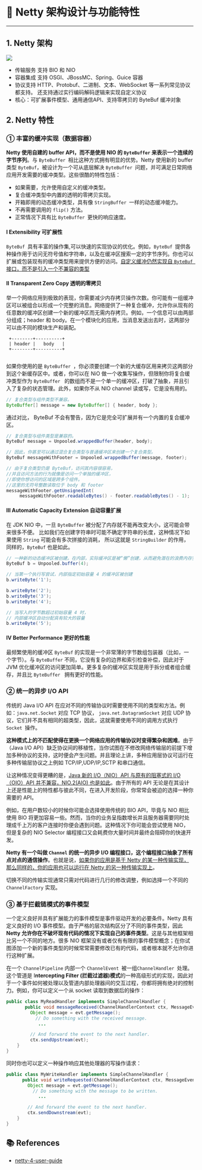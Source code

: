 

# 🌸 Netty 架构设计与功能特性

---

## 1. Netty 架构

![](https://cs-wiki.oss-cn-shanghai.aliyuncs.com/img/20201210212218.png)

- 传输服务 支持 BIO 和 NIO
- 容器集成 支持 OSGI、JBossMC、Spring、Guice 容器
- 协议支持 HTTP、Protobuf、二进制、文本、WebSocket 等一系列常见协议都支持。 还支持通过实行编码解码逻辑来实现自定义协议
- 核心：可扩展事件模型、通用通信API、支持零拷贝的 ByteBuf 缓冲对象

## 2. Netty 特性

### ① 丰富的缓冲实现（数据容器）

**Netty 使用自建的 buffer API，而不是使用 NIO 的 `ByteBuffer` 来表示一个连续的字节序列**。与 `ByteBuffer `相比这种方式拥有明显的优势。Netty 使用新的 buffer 类型 `ByteBuf`，被设计为一个可从底层解决 `ByteBuffer `问题，并可满足日常网络应用开发需要的缓冲类型。这些很酷的特性包括：

- 如果需要，允许使用自定义的缓冲类型。
- 复合缓冲类型中内置的透明的零拷贝实现。
- 开箱即用的动态缓冲类型，具有像 `StringBuffer `一样的动态缓冲能力。
- 不再需要调用的 `flip()` 方法。
- 正常情况下具有比 `ByteBuffer `更快的响应速度。

#### Ⅰ Extensibility 可扩展性

`ByteBuf `具有丰富的操作集,可以快速的实现协议的优化。例如，`ByteBuf `提供各种操作用于访问无符号值和字符串，以及在缓冲区搜索一定的字节序列。你也可以扩展或包装现有的缓冲类型用来提供方便的访问。<u>自定义缓冲仍然实现自 `ByteBuf `接口，而不是引入一个不兼容的类型</u>

#### Ⅱ Transparent Zero Copy 透明的零拷贝

举一个网络应用到极致的表现，你需要减少内存拷贝操作次数。你可能有一组缓冲区可以被组合以形成一个完整的消息。网络提供了一种复合缓冲，允许你从现有的任意数的缓冲区创建一个新的缓冲区而无需内存拷贝。例如，一个信息可以由两部分组成；header 和 body。在一个模块化的应用，当消息发送出去时，这两部分可以由不同的模块生产和装配。

```
 +--------+----------+
 | header |   body   |
 +--------+----------+
 
```

如果你使用的是 `ByteBuffer `，你必须要创建一个新的大缓存区用来拷贝这两部分到这个新缓存区中。或者，你可以在 NiO 做一个收集写操作，但限制你将复合缓冲类型作为 `ByteBuffer ` 的数组而不是一个单一的缓冲区，打破了抽象，并且引入了复杂的状态管理。此外，如果你不从 NIO channel 读或写，它是没有用的。

```java
// 复合类型与组件类型不兼容。
ByteBuffer[] message = new ByteBuffer[] { header, body };
```

通过对比， ByteBuf 不会有警告，因为它是完全可扩展并有一个内置的复合缓冲区。

```java
// 复合类型与组件类型是兼容的。
ByteBuf message = Unpooled.wrappedBuffer(header, body);

// 因此，你甚至可以通过混合复合类型与普通缓冲区来创建一个复合类型。
ByteBuf messageWithFooter = Unpooled.wrappedBuffer(message, footer);

// 由于复合类型仍是 ByteBuf，访问其内容很容易，
//并且访问方法的行为就像是访问一个单独的缓冲区，
//即使你想访问的区域是跨多个组件。
//这里的无符号整数读取位于 body 和 footer
messageWithFooter.getUnsignedInt(
     messageWithFooter.readableBytes() - footer.readableBytes() - 1);
```

#### Ⅲ Automatic Capacity Extension 自动容量扩展

在 JDK NIO 中，一旦 `ByteBuffer` 被分配了内存就不能再改变大小，这可能会带来很多不便。 比如我们在创建字符串时可能不确定字符串的长度，这种情况下如果使用 `String` 可能会有多次拼接的消耗， 所以这就是 `StringBuilder` 的作用，同样的，`ByteBuf` 也是如此。

```java
// 一种新的动态缓冲区被创建。在内部，实际缓冲区是被“懒”创建，从而避免潜在的浪费内存空间。
ByteBuf b = Unpooled.buffer(4);

// 当第一个执行写尝试，内部指定初始容量 4 的缓冲区被创建
b.writeByte('1');

b.writeByte('2');
b.writeByte('3');
b.writeByte('4');

// 当写入的字节数超过初始容量 4 时，
// 内部缓冲区自动分配具有较大的容量
b.writeByte('5');
```

#### Ⅳ Better Performance 更好的性能

最频繁使用的缓冲区 `ByteBuf` 的实现是一个非常薄的字节数组包装器（比如，一个字节）。与 `ByteBuffer` 不同，它没有复杂的边界和索引检查补偿，因此对于 JVM 优化缓冲区的访问更加简单。更多复杂的缓冲区实现是用于拆分或者组合缓存，并且比 `ByteBuffer ` 拥有更好的性能。

### ② 统一的异步 I/O API

传统的 Java I/O API 在应对不同的传输协议时需要使用不同的类型和方法。例如：`java.net.Socket`  对应 TCP 协议， `java.net.DatagramSocket` 对应 UDP 协议，它们并不具有相同的超类型，因此，这就需要使用不同的调用方式执行 `Socket `操作。

**这种模式上的不匹配使得在更换一个网络应用的传输协议时变得繁杂和困难**。由于（Java I/O API）缺乏协议间的移植性，当你试图在不修改网络传输层的前提下增加多种协议的支持，这时便会产生问题。并且理论上讲，多种应用层协议可运行在多种传输层协议之上例如 TCP/IP,UDP/IP,SCTP 和串口通信。

让这种情况变得更糟的是，<u>Java 新的 I/O（NIO）API 与原有的阻塞式的 I/O（OIO）API 并不兼容，NIO.2(AIO) 也是如此</u>。由于所有的 API 无论是在其设计上还是性能上的特性都与彼此不同，在进入开发阶段，你常常会被迫的选择一种你需要的 API。

例如，在用户数较小的时候你可能会选择使用传统的 BIO API，毕竟与 NIO 相比使用 BIO 将更加容易一些。然而，当你的业务呈指数增长并且服务器需要同时处理成千上万的客户连接时你便会遇到问题。这种情况下你可能会尝试使用 NIO，但是复杂的 NIO Selector 编程接口又会耗费你大量时间并最终会阻碍你的快速开发。

**Netty 有一个叫做 `Channel` 的统一的异步 I/O 编程接口，这个编程接口抽象了所有点对点的通信操作**。也就是说，<u>如果你的应用是基于 Netty 的某一种传输实现，那么同样的，你的应用也可以运行在 Netty 的另一种传输实现上</u>。

切换不同的传输实现通常只需对代码进行几行的修改调整，例如选择一个不同的 `ChannelFactory` 实现。

### ③ 基于拦截链模式的事件模型

一个定义良好并具有扩展能力的事件模型是事件驱动开发的必要条件。Netty 具有定义良好的 I/O 事件模型。由于严格的层次结构区分了不同的事件类型，因此 **Netty 允许你在不破坏现有代码的情况下实现自己的事件类型**。这是与其他框架相比另一个不同的地方。很多 NIO 框架没有或者仅有有限的事件模型概念；在你试图添加一个新的事件类型的时候常常需要修改已有的代码，或者根本就不允许你进行这种扩展。

在一个 `ChannelPipeline` 内部一个 `ChannelEvent `被一组`ChannelHandler `处理。这个管道是 I**ntercepting Filter (拦截过滤器)模式**的一种高级形式的实现，因此对于一个事件如何被处理以及管道内部处理器间的交互过程，你都将拥有绝对的控制力。例如，你可以定义一个从 socket 读取到数据后的操作：

```java
public class MyReadHandler implements SimpleChannelHandler {
       public void messageReceived(ChannelHandlerContext ctx, MessageEvent evt) {
         Object message = evt.getMessage();
           // Do something with the received message.
            ...

         // And forward the event to the next handler.
         ctx.sendUpstream(evt);
    }
}
```

同时你也可以定义一种操作响应其他处理器的写操作请求：

```java
public class MyWriteHandler implements SimpleChannelHandler {
      public void writeRequested(ChannelHandlerContext ctx, MessageEvent evt) {
        Object message = evt.getMessage();
          // Do something with the message to be written.
            ...

        // And forward the event to the next handler.
        ctx.sendDownstream(evt);
    }
}
```

## 📚 References

- [netty-4-user-guide](https://waylau.com/netty-4-user-guide/Architectural%20Overview/Architectural%20Overview.html)
